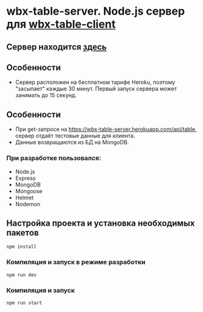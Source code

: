 # wbx-table-server. Node.js сервер для <a href="https://github.com/BigPinkRoom/wbx-table-client">wbx-table-client</a>

## Сервер находится <a href="https://wbx-table-server.herokuapp.com">здесь</a>

## Особенности

- Сервер расположен на бесплатном тарифе Heroku, поэтому "засыпает" каждые 30 минут. Первый запуск сервера может занимать до 15 секунд.

## Особенности

- При get-запросе на <a href="https://wbx-table-server.herokuapp.com/api/table">https://wbx-table-server.herokuapp.com/api/table</a>, сервер отдаёт тестовые данные для клиента.
- Данные возвращаются из БД на MongoDB.

### При разработке пользовался:

- Node.js
- Express
- MongoDB
- Mongoose
- Helmet
- Nodemon

## Настройка проекта и установка необходимых пакетов

```
npm install
```

### Компиляция и запуск в режиме разработки

```
npm run dev
```

### Компиляция и запуск

```
npm run start
```
